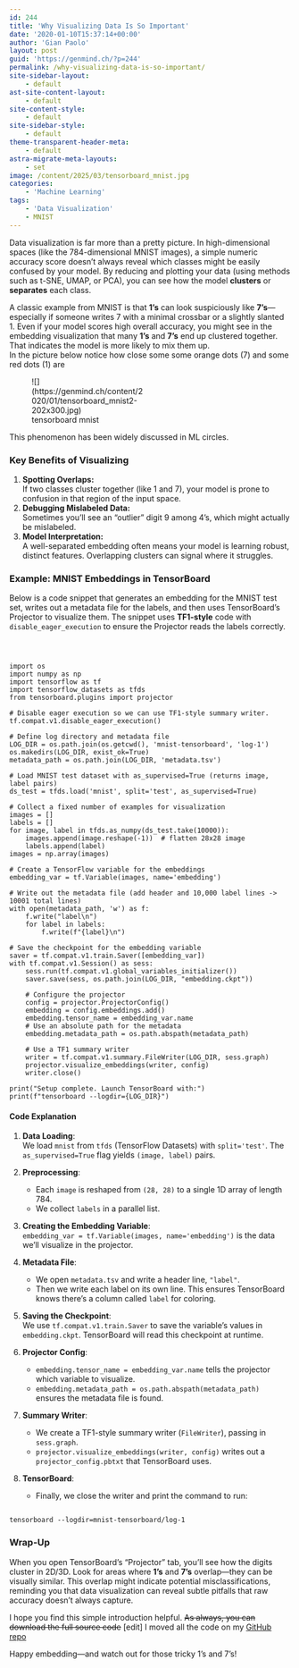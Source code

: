 ```yaml
---
id: 244
title: 'Why Visualizing Data Is So Important'
date: '2020-01-10T15:37:14+00:00'
author: 'Gian Paolo'
layout: post
guid: 'https://genmind.ch/?p=244'
permalink: /why-visualizing-data-is-so-important/
site-sidebar-layout:
    - default
ast-site-content-layout:
    - default
site-content-style:
    - default
site-sidebar-style:
    - default
theme-transparent-header-meta:
    - default
astra-migrate-meta-layouts:
    - set
image: /content/2025/03/tensorboard_mnist.jpg
categories:
    - 'Machine Learning'
tags:
    - 'Data Visualization'
    - MNIST
---
```


Data visualization is far more than a pretty picture. In high-dimensional spaces (like the 784-dimensional MNIST images), a simple numeric accuracy score doesn’t always reveal which classes might be easily confused by your model. By reducing and plotting your data (using methods such as t-SNE, UMAP, or PCA), you can see how the model **clusters** or **separates** each class.

A classic example from MNIST is that **1’s** can look suspiciously like **7’s**—especially if someone writes 7 with a minimal crossbar or a slightly slanted 1. Even if your model scores high overall accuracy, you might see in the embedding visualization that many **1’s** and **7’s** end up clustered together. That indicates the model is more likely to mix them up.  
In the picture below notice how close some some orange dots (7) and some red dots (1) are

<figure aria-describedby="caption-attachment-248" class="wp-caption alignnone" id="attachment_248" style="width: 202px">![](https://genmind.ch/content/2020/01/tensorboard_mnist2-202x300.jpg)<figcaption class="wp-caption-text" id="caption-attachment-248">tensorboard mnist</figcaption></figure>This phenomenon has been widely discussed in ML circles.

### Key Benefits of Visualizing

1. **Spotting Overlaps:**  
    If two classes cluster together (like 1 and 7), your model is prone to confusion in that region of the input space.
2. **Debugging Mislabeled Data:**  
    Sometimes you’ll see an “outlier” digit 9 among 4’s, which might actually be mislabeled.
3. **Model Interpretation:**  
    A well-separated embedding often means your model is learning robust, distinct features. Overlapping clusters can signal where it struggles.

### Example: MNIST Embeddings in TensorBoard

Below is a code snippet that generates an embedding for the MNIST test set, writes out a metadata file for the labels, and then uses TensorBoard’s Projector to visualize them. The snippet uses **TF1-style** code with `disable_eager_execution` to ensure the Projector reads the labels correctly.

```



import os
import numpy as np
import tensorflow as tf
import tensorflow_datasets as tfds
from tensorboard.plugins import projector

# Disable eager execution so we can use TF1-style summary writer.
tf.compat.v1.disable_eager_execution()

# Define log directory and metadata file
LOG_DIR = os.path.join(os.getcwd(), 'mnist-tensorboard', 'log-1')
os.makedirs(LOG_DIR, exist_ok=True)
metadata_path = os.path.join(LOG_DIR, 'metadata.tsv')

# Load MNIST test dataset with as_supervised=True (returns image, label pairs)
ds_test = tfds.load('mnist', split='test', as_supervised=True)

# Collect a fixed number of examples for visualization
images = []
labels = []
for image, label in tfds.as_numpy(ds_test.take(10000)):
    images.append(image.reshape(-1))  # flatten 28x28 image
    labels.append(label)
images = np.array(images)

# Create a TensorFlow variable for the embeddings
embedding_var = tf.Variable(images, name='embedding')

# Write out the metadata file (add header and 10,000 label lines -> 10001 total lines)
with open(metadata_path, 'w') as f:
    f.write("label\n")
    for label in labels:
        f.write(f"{label}\n")

# Save the checkpoint for the embedding variable
saver = tf.compat.v1.train.Saver([embedding_var])
with tf.compat.v1.Session() as sess:
    sess.run(tf.compat.v1.global_variables_initializer())
    saver.save(sess, os.path.join(LOG_DIR, "embedding.ckpt"))

    # Configure the projector
    config = projector.ProjectorConfig()
    embedding = config.embeddings.add()
    embedding.tensor_name = embedding_var.name
    # Use an absolute path for the metadata
    embedding.metadata_path = os.path.abspath(metadata_path)

    # Use a TF1 summary writer
    writer = tf.compat.v1.summary.FileWriter(LOG_DIR, sess.graph)
    projector.visualize_embeddings(writer, config)
    writer.close()

print("Setup complete. Launch TensorBoard with:")
print(f"tensorboard --logdir={LOG_DIR}")

```

#### Code Explanation

1. **Data Loading**:  
    We load `mnist` from `tfds` (TensorFlow Datasets) with `split='test'`. The `as_supervised=True` flag yields `(image, label)` pairs.
2. **Preprocessing**:
    
    
    - Each `image` is reshaped from `(28, 28)` to a single 1D array of length 784.
    - We collect `labels` in a parallel list.
3. **Creating the Embedding Variable**:  
    `embedding_var = tf.Variable(images, name='embedding')` is the data we’ll visualize in the projector.
4. **Metadata File**:
    
    
    - We open `metadata.tsv` and write a header line, `"label"`.
    - Then we write each label on its own line. This ensures TensorBoard knows there’s a column called `label` for coloring.
5. **Saving the Checkpoint**:  
    We use `tf.compat.v1.train.Saver` to save the variable’s values in `embedding.ckpt`. TensorBoard will read this checkpoint at runtime.
6. **Projector Config**:
    
    
    - `embedding.tensor_name = embedding_var.name` tells the projector which variable to visualize.
    - `embedding.metadata_path = os.path.abspath(metadata_path)` ensures the metadata file is found.
7. **Summary Writer**:
    
    
    - We create a TF1-style summary writer (`FileWriter`), passing in `sess.graph`.
    - `projector.visualize_embeddings(writer, config)` writes out a `projector_config.pbtxt` that TensorBoard uses.
8. **TensorBoard**:
    
    
    - Finally, we close the writer and print the command to run:

```

tensorboard --logdir=mnist-tensorboard/log-1

```

### Wrap-Up

When you open TensorBoard’s “Projector” tab, you’ll see how the digits cluster in 2D/3D. Look for areas where **1’s** and **7’s** overlap—they can be visually similar. This overlap might indicate potential misclassifications, reminding you that data visualization can reveal subtle pitfalls that raw accuracy doesn’t always capture.

I hope you find this simple introduction helpful. <del>As always, you can download the full source code</del> \[edit\] I moved all the code on my [GitHub repo](https://github.com/gsantopaolo/dataviz)

Happy embedding—and watch out for those tricky 1’s and 7’s!
